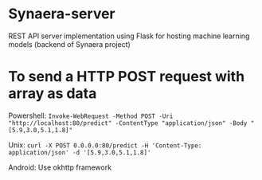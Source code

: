 # Synaera-server
REST API server implementation using Flask for hosting machine learning models (backend of Synaera project)

# To send a HTTP POST request with array as data

Powershell:
`Invoke-WebRequest -Method POST -Uri "http://localhost:80/predict" -ContentType "application/json" -Body "[5.9,3.0,5.1,1.8]"`

Unix:
`curl -X POST 0.0.0.0:80/predict -H 'Content-Type: application/json' -d '[5.9,3.0,5.1,1.8]'`

Android:
Use okhttp framework